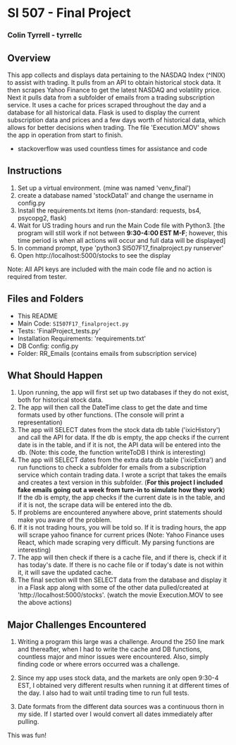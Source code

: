 # SI 507  - Final Project

### Colin Tyrrell - tyrrellc


## Overview

This app collects and displays data pertaining to the NASDAQ Index (^INIX) to assist with trading. It pulls from an API to obtain historical stock data. It then scrapes Yahoo Finance to get the latest NASDAQ and volatility price. Next it pulls data from a subfolder of emails from a trading subscription service. It uses a cache for prices scraped throughout the day and a database for all historical data. Flask is used to display the current subscription data and prices and a few days worth of historical data, which allows for better decisions when trading. The file 'Execution.MOV' shows the app in operation from start to finish.

* stackoverflow was used countless times for assistance and code


## Instructions

1. Set up a virtual environment. (mine was named 'venv_final')
2. create a database named 'stockData1' and change the username in config.py
3. Install the requirements.txt items  (non-standard: requests, bs4, psycopg2, flask)
4. Wait for US trading hours and run the Main Code file with Python3. [the program will still work if not between **9:30-4:00 EST M-F**; however, this time period is when all actions will occur and full data will be displayed]
5. In command prompt, type 'python3 SI507F17_finalproject.py runserver'
6. Open http://localhost:5000/stocks to see the display

Note: All API keys are included with the main code file and no action is required from tester.


## Files and Folders

* This README
* Main Code: `SI507F17_finalproject.py`
* Tests: 'FinalProject_tests.py'
* Installation Requirements: 'requirements.txt'
* DB Config: config.py
* Folder: RR_Emails (contains emails from subscription service)


## What Should Happen

1. Upon running, the app will first set up two databases if they do not exist, both for historical stock data.
2. The app will then call the DateTime class to get the date and time formats used by other functions. (The console will print a representation)
3. The app will SELECT dates from the stock data db table ('ixicHistory') and call the API for data. If the db is empty, the app checks if the current date is in the table, and if it is not, the API data will be entered into the db. (Note: this code, the function writeToDB I think is interesting)
4. The app will SELECT dates from the extra data db table ('ixicExtra') and run functions to check a subfolder for emails from a subscription service which contain trading data. I wrote a script that takes the emails and creates a text version in this subfolder. (**For this project I included fake emails going out a week from turn-in to simulate how they work**) If the db is empty, the app checks if the current date is in the table, and if it is not, the scrape data will be entered into the db.
5. If problems are encountered anywhere above, print statements should make you aware of the problem.
6. If it is not trading hours, you will be told so. If it is trading hours, the app will scrape yahoo finance for current prices (Note: Yahoo Finance uses React, which made scraping very difficult. My parsing functions are interesting)
7. The app will then check if there is a cache file, and if there is, check if it has today's date. If there is no cache file or if today's date is not within it, it will save the updated cache.
8. The final section will then SELECT data from the database and display it in a Flask app along with some of the other data pulled/created at 'http://localhost:5000/stocks'.  (watch the movie Execution.MOV to see the above actions)


## Major Challenges Encountered

1. Writing a program this large was a challenge. Around the 250 line mark and thereafter, when I had to write the cache and DB functions, countless major and minor issues were encountered. Also, simply finding code or where errors occurred was a challenge.

2. Since my app uses stock data, and the markets are only open 9:30-4 EST, I obtained very different results when running it at different times of the day. I also had to wait until trading time to run full tests.

3. Date formats from the different data sources was a continuous thorn in my side. If I started over I would convert all dates immediately after pulling.



This was fun!
